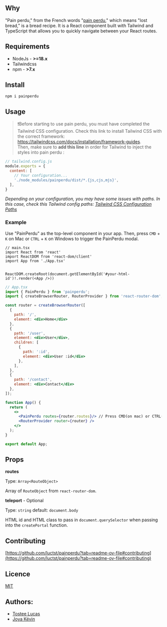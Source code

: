 ## Why
"Pain perdu," from the French words "[pain perdu](https://fr.wikipedia.org/wiki/Pain_perdu)," which means "lost bread," is a bread recipe. It is a React component built with Tailwind and TypeScript that allows you to quickly navigate between your React routes.

## Requirements
* NodeJs - **>=18.x**
* Tailwindcss
* npm - **>7.x**

## Install
```
npm i painperdu
```

## Usage
> ❗Before starting to use pain perdu, you must have completed the Tailwind CSS configuration. Check this link to install Tailwind CSS with the correct framework: https://tailwindcss.com/docs/installation/framework-guides. </br> Then, make sure to **add this line** in order for Tailwind to inject the styles into pain perdu :

```js
// tailwind.config.js
module.exports = {
  content: [
    // Your configuration...
    './node_modules/painperdu/dist/*.{js,cjs,mjs}',
  ],
}
```

*Depending on your configuration, you may have some issues with paths. In this case, check this Tailwind config paths: [Tailwind CSS Configuration Paths](https://tailwindcss.com/docs/content-configuration#using-relative-paths)*

### Example
Use "PainPerdu" as the top-level component in your app. Then, press `CMD` + `K` on Mac or `CTRL` + `K` on Windows to trigger the PainPerdu modal.

```tsx
// main.tsx
import React from 'react'
import ReactDOM from 'react-dom/client'
import App from './App.tsx'


ReactDOM.createRoot(document.getElementById('#your-html-id')!.render(<App />))
```

```jsx
// App.tsx
import { PainPerdu } from 'painperdu';
import { createBrowserRouter, RouterProvider } from 'react-router-dom';

const router = createBrowserRouter([
  {
    path: '/',
    element: <div>Home</div>
  },
  {
    path: '/user',
    element: <div>User</div>,
    children: [
      {
        path: ':id',
        element: <div>User :id</div>
      },
    ],
  },
  {
    path: '/contact',
    element: <div>Contact</div>
  },
]);

function App() {
  return (
    <>
      <PainPerdu routes={router.routes}/> // Press CMD(on mac) or CTRL(on windows) + k to open PainPerdu
      <RouterProvider router={router} />
    </>
  );
}

export default App;
```

## Props

**routes**

Type: `Array<RouteObject>`

Array of `RouteObject` from `react-router-dom`.


**teleport** - Optional

Type: `string`
default: `document.body`

HTML id and HTML class to pass in `document.querySelector` when passing into the `createPortal` function.

## Contributing
[https://github.com/luctst/painperdu?tab=readme-ov-file#contributing](https://github.com/luctst/painperdu?tab=readme-ov-file#contributing)

## Licence
[MIT](https://github.com/luctst/painperdu/blob/master/LICENSE)

## Authors:
* [Tostee Lucas](https://github.com/luctst)
* [Joya Kévin](https://github.com/Kvin3324)
